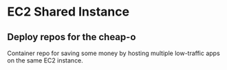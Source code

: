 # EC2 Shared Instance

## Deploy repos for the cheap-o

Container repo for saving some money by hosting multiple low-traffic apps on the same EC2 instance.



